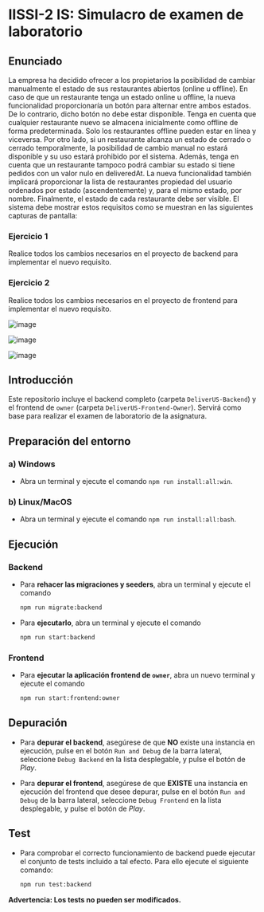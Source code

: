 # IISSI-2 IS: Simulacro de examen de laboratorio

## Enunciado

La empresa ha decidido ofrecer a los propietarios la posibilidad de cambiar manualmente el estado
de sus restaurantes abiertos (online u offline). En caso de que un restaurante tenga un
estado online u offline, la nueva funcionalidad proporcionaría un botón para alternar entre ambos
estados. De lo contrario, dicho botón no debe estar disponible.
Tenga en cuenta que cualquier restaurante nuevo se almacena inicialmente como offline de forma
predeterminada. Solo los restaurantes offline pueden estar en línea y viceversa. Por otro lado, si un
restaurante alcanza un estado de cerrado o cerrado temporalmente, la posibilidad de cambio manual
no estará disponible y su uso estará prohibido por el sistema.
Además, tenga en cuenta que un restaurante tampoco podrá cambiar su estado si tiene pedidos
con un valor nulo en deliveredAt.
La nueva funcionalidad también implicará proporcionar la lista de restaurantes propiedad del
usuario ordenados por estado (ascendentemente) y, para el mismo estado, por nombre.
Finalmente, el estado de cada restaurante debe ser visible.
El sistema debe mostrar estos requisitos como se muestran en las siguientes capturas de pantalla:


### Ejercicio 1

Realice todos los cambios necesarios en el proyecto de backend para implementar el nuevo requisito.

### Ejercicio 2

Realice todos los cambios necesarios en el proyecto de frontend para implementar el nuevo requisito.

![image](https://github.com/CrisCosma/ExamenOfflineOnline/assets/116158391/cef8ac6d-142d-42cc-9b76-566816ab2c81)


![image](https://github.com/CrisCosma/ExamenOfflineOnline/assets/116158391/c12845e2-1511-4b32-a6bd-5169d4a26b73)


![image](https://github.com/CrisCosma/ExamenOfflineOnline/assets/116158391/28bb6281-bad8-4abd-87a5-f616cf27bdd8)


## Introducción

Este repositorio incluye el backend completo (carpeta `DeliverUS-Backend`) y el frontend de `owner` (carpeta `DeliverUS-Frontend-Owner`). Servirá como base para realizar el examen de laboratorio de la asignatura.

## Preparación del entorno

### a) Windows

* Abra un terminal y ejecute el comando `npm run install:all:win`.

### b) Linux/MacOS

* Abra un terminal y ejecute el comando `npm run install:all:bash`.

## Ejecución

### Backend

* Para **rehacer las migraciones y seeders**, abra un terminal y ejecute el comando

    ```Bash
    npm run migrate:backend
    ```

* Para **ejecutarlo**, abra un terminal y ejecute el comando

    ```Bash
    npm run start:backend
    ```

### Frontend

* Para **ejecutar la aplicación frontend de `owner`**, abra un nuevo terminal y ejecute el comando

    ```Bash
    npm run start:frontend:owner
    ```

## Depuración

* Para **depurar el backend**, asegúrese de que **NO** existe una instancia en ejecución, pulse en el botón `Run and Debug` de la barra lateral, seleccione `Debug Backend` en la lista desplegable, y pulse el botón de *Play*.

* Para **depurar el frontend**, asegúrese de que **EXISTE** una instancia en ejecución del frontend que desee depurar, pulse en el botón `Run and Debug` de la barra lateral, seleccione `Debug Frontend` en la lista desplegable, y pulse el botón de *Play*.

## Test

* Para comprobar el correcto funcionamiento de backend puede ejecutar el conjunto de tests incluido a tal efecto. Para ello ejecute el siguiente comando:

    ```Bash
    npm run test:backend
    ```
**Advertencia: Los tests no pueden ser modificados.**
